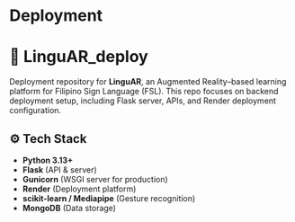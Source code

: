 # Deployment

# 🚀 LinguAR_deploy
Deployment repository for **LinguAR**, an Augmented Reality–based learning platform for Filipino Sign Language (FSL). This repo focuses on backend deployment setup, including Flask server, APIs, and Render deployment configuration.


## ⚙️ Tech Stack
- **Python 3.13+**
- **Flask** (API & server)
- **Gunicorn** (WSGI server for production)
- **Render** (Deployment platform)
- **scikit-learn / Mediapipe** (Gesture recognition)
- **MongoDB** (Data storage)




   

